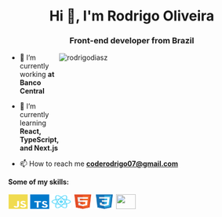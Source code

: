 <h1 align="center">Hi 👋, I'm Rodrigo Oliveira</h1>
<h3 align="center">Front-end developer from Brazil</h3>

<img align="right" height="200" width="400" src="https://github-readme-stats.vercel.app/api/top-langs?username=rodrigodiasz&show_icons=true&locale=en&layout=compact" alt="rodrigodiasz" />

- 🔭 I’m currently working **at Banco Central**

- 🌱 I’m currently learning **React, TypeScript, and Next.js**

- 📫 How to reach me **coderodrigo07@gmail.com**

<div>
  <strong>Some of my skills:</strong><br><br>
  <img align="center" height="30" width="40" src="https://raw.githubusercontent.com/devicons/devicon/master/icons/javascript/javascript-plain.svg">
  <img align="center" height="30" width="40" src="https://raw.githubusercontent.com/devicons/devicon/master/icons/typescript/typescript-plain.svg">
  <img align="center" height="30" width="40" src="https://raw.githubusercontent.com/devicons/devicon/master/icons/react/react-original.svg">
  <img align="center" height="30" width="40" src="https://raw.githubusercontent.com/devicons/devicon/master/icons/html5/html5-original.svg">
  <img align="center" height="30" width="40" src="https://raw.githubusercontent.com/devicons/devicon/master/icons/css3/css3-original.svg">
  <img align="center" height="30" width="40" src="https://www.vectorlogo.zone/logos/tailwindcss/tailwindcss-icon.svg">
</div>



